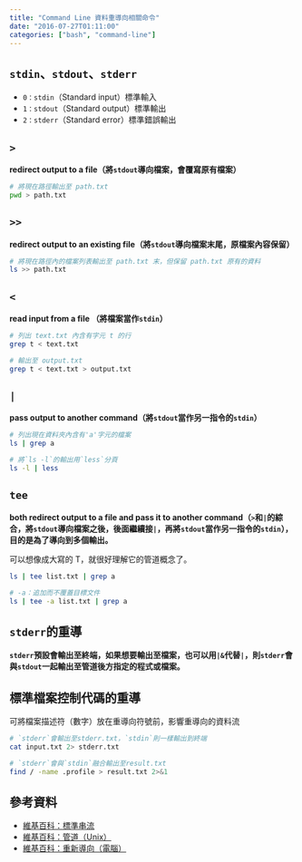 ```yaml
---
title: "Command Line 資料重導向相關命令"
date: "2016-07-27T01:11:00"
categories: ["bash", "command-line"]
---
```


## `stdin`、`stdout`、`stderr`
- `0：stdin`（Standard input）標準輸入
- `1：stdout`（Standard output）標準輸出
- `2：stderr`（Standard error）標準錯誤輸出

## `>`
**redirect output to a file（將`stdout`導向檔案，會覆寫原有檔案）**
```bash
# 將現在路徑輸出至 path.txt
pwd > path.txt
```

## `>>`
**redirect output to an existing file（將`stdout`導向檔案末尾，原檔案內容保留）**
```bash
# 將現在路徑內的檔案列表輸出至 path.txt 末，但保留 path.txt 原有的資料
ls >> path.txt
```

## `<`
**read input from a file （將檔案當作`stdin`）**
```bash
# 列出 text.txt 內含有字元 t 的行
grep t < text.txt

# 輸出至 output.txt
grep t < text.txt > output.txt
```

## `|`
**pass output to another command（將`stdout`當作另一指令的`stdin`）**
```bash
# 列出現在資料夾內含有'a'字元的檔案
ls | grep a

# 將`ls -l`的輸出用`less`分頁
ls -l | less
```

## `tee`
**both redirect output to a file and pass it to another command（`>`和`|`的綜合，將`stdout`導向檔案之後，後面繼續接`|`，再將`stdout`當作另一指令的`stdin`），目的是為了導向到多個輸出。**

可以想像成大寫的 T，就很好理解它的管道概念了。
```bash
ls | tee list.txt | grep a

# -a：追加而不覆蓋目標文件
ls | tee -a list.txt | grep a
```

## `stderr`的重導
**`stderr`預設會輸出至終端，如果想要輸出至檔案，也可以用`|&`代替`|`，則`stderr`會與`stdout`一起輸出至管道後方指定的程式或檔案。**

## 標準檔案控制代碼的重導
可將檔案描述符（數字）放在重導向符號前，影響重導向的資料流
```bash
# `stderr`會輸出至stderr.txt，`stdin`則一樣輸出到終端
cat input.txt 2> stderr.txt

# `stderr`會與`stdin`融合輸出至result.txt
find / -name .profile > result.txt 2>&1
```

## 參考資料
- [維基百科：標準串流](https://zh.wikipedia.org/wiki/%E6%A8%99%E6%BA%96%E4%B8%B2%E6%B5%81)
- [維基百科：管道（Unix）](https://zh.wikipedia.org/wiki/%E7%AE%A1%E9%81%93_(Unix))
- [維基百科：重新導向（電腦）](https://zh.wikipedia.org/wiki/%E9%87%8D%E5%AE%9A%E5%90%91_(%E8%AE%A1%E7%AE%97%E6%9C%BA))
